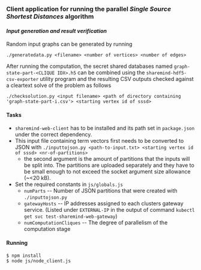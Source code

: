 ### Client application for running the parallel *Single Source Shortest Distances* algorithm

#### _Input generation and result verification_
Random input graphs can be generated by running 

```./generatedata.py <filename> <number of vertices> <number of edges>```
 
After running the computation, the secret shared databases named `graph-state-part-<CLIQUE IDX>.h5` can be combined using the `sharemind-hdf5-csv-exporter` utility program and the resulting CSV outputs checked against a cleartext solve of the problem as follows  

```./checksolution.py <input filename> <path of directory containing 'graph-state-part-i.csv'> <starting vertex id of sssd>```

#### Tasks

* `sharemind-web-client` has to be installed and its path set in `package.json` under the correct dependency.
* This input file containing term vectors first needs to be converted to JSON with `./inputtojson.py <path-to-input.txt> <starting vertex id of sssd> <nr-of-partitions>`
  * the second argument is the amount of partitions that the inputs will be split into. The partitions are uploaded separately and they have to be small enough to not exceed the socket argument size allowance (~<20 kB).
* Set the required constants in `js/globals.js`
  * `numParts` -- Number of JSON partitions that were created with `./inputtojson.py`
  * `gatewayHosts` -- IP addresses assigned to each clusters gateway service. (Listed under `EXTERNAL-IP` in the output of command `kubectl get svc test-sharemind-web-gateway`)
  * `numComputationCliques` -- The degree of parallelism of the computation stage

#### Running

```
$ npm install
$ node js/node_client.js
```
